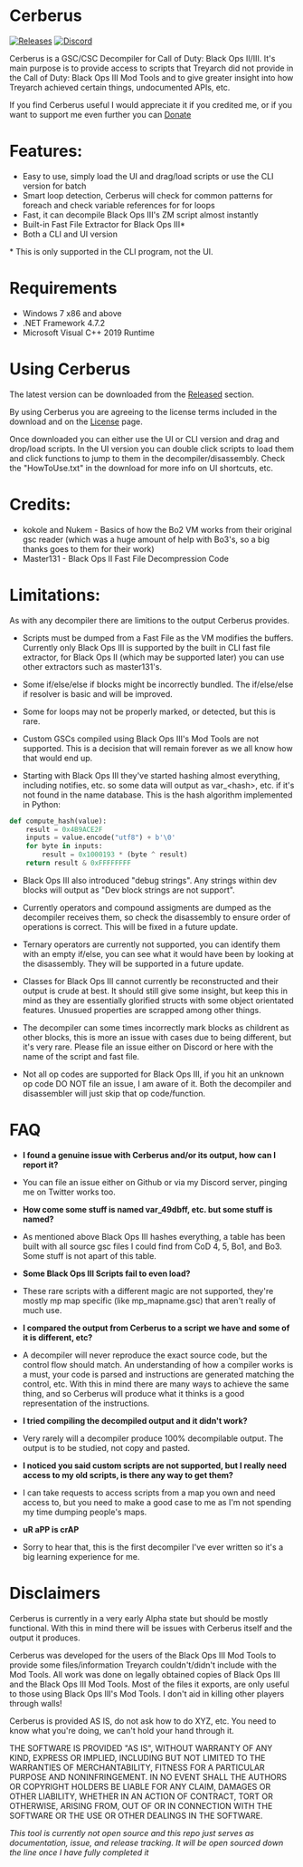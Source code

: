 # Cerberus
[![Releases](https://img.shields.io/github/downloads/Scobalula/Cerberus-Repo/total.svg)](https://github.com/Scobalula/Cerberus-Repo/) [![Discord](https://img.shields.io/badge/chat-Discord-blue.svg)](https://discord.gg/fGVpV39)

Cerberus is a GSC/CSC Decompiler for Call of Duty: Black Ops II/III. It's main purpose is to provide access to scripts that Treyarch did not provide in the Call of Duty: Black Ops III Mod Tools and to give greater insight into how Treyarch achieved certain things, undocumented APIs, etc.

If you find Cerberus useful I would appreciate it if you credited me, or if you want to support me even further you can [Donate](https://www.paypal.me/scobalula)

# Features:
* Easy to use, simply load the UI and drag/load scripts or use the CLI version for batch
* Smart loop detection, Cerberus will check for common patterns for foreach and check variable references for for loops
* Fast, it can decompile Black Ops III's ZM script almost instantly
* Built-in Fast File Extractor for Black Ops III\*
* Both a CLI and UI version

\* This is only supported in the CLI program, not the UI.

# Requirements

* Windows 7 x86 and above
* .NET Framework 4.7.2
* Microsoft Visual C++ 2019 Runtime

# Using Cerberus

The latest version can be downloaded from the [Released](https://github.com/Scobalula/Cerberus-Repo/releases) section.

By using Cerberus you are agreeing to the license terms included in the download and on the [License](https://github.com/Scobalula/Cerberus-Repo/) page.

Once downloaded you can either use the UI or CLI version and drag and drop/load scripts. In the UI version you can double click scripts to load them and click functions to jump to them in the decompiler/disassembly. Check the "HowToUse.txt" in the download for more info on UI shortcuts, etc.

# Credits:

* kokole and Nukem - Basics of how the Bo2 VM works from their original gsc reader (which was a huge amount of help with Bo3's, so a big thanks goes to them for their work)
* Master131 - Black Ops II Fast File Decompression Code

# Limitations:

As with any decompiler there are limitions to the output Cerberus provides.

* Scripts must be dumped from a Fast File as the VM modifies the buffers. Currently only Black Ops III is supported by the built in CLI fast file extractor, for Black Ops II (which may be supported later) you can use other extractors such as master131's.

* Some if/else/else if blocks might be incorrectly bundled. The if/else/else if resolver is basic and will be improved.

* Some for loops may not be properly marked, or detected, but this is rare.

* Custom GSCs compiled using Black Ops III's Mod Tools are not supported. This is a decision that will remain forever as we all know how that would end up.

* Starting with Black Ops III they've started hashing almost everything, including notifies, etc. so some data will output as var_\<hash\>, etc. if it's not found in the name database. This is the hash algorithm implemented in Python:

```python
def compute_hash(value):
    result = 0x4B9ACE2F
    inputs = value.encode("utf8") + b'\0'
    for byte in inputs:
        result = 0x1000193 * (byte ^ result)
    return result & 0xFFFFFFFF
```

* Black Ops III also introduced "debug strings". Any strings within dev blocks will output as "Dev block strings are not support".

* Currently operators and compound assigments are dumped as the decompiler receives them, so check the disassembly to ensure order of operations is correct. This will be fixed in a future update.

* Ternary operators are currently not supported, you can identify them with an empty if/else, you can see what it would have been by looking at the disassembly. They will be supported in a future update.

* Classes for Black Ops III cannot currently be reconstructed and their output is crude at best. It should still give some insight, but keep this in mind as they are essentially glorified structs with some object orientated features. Unusued properties are scrapped among other things.

* The decompiler can some times incorrectly mark blocks as childrent as other blocks, this is more an issue with cases due to being different, but it's very rare. Please file an issue either on Discord or here with the name of the script and fast file.

* Not all op codes are supported for Black Ops III, if you hit an unknown op code DO NOT file an issue, I am aware of it. Both the decompiler and disassembler will just skip that op code/function.

# FAQ

* **I found a genuine issue with Cerberus and/or its output, how can I report it?**
* You can file an issue either on Github or via my Discord server, pinging me on Twitter works too.

* **How come some stuff is named var_49dbff, etc. but some stuff is named?**

* As mentioned above Black Ops III hashes everything, a table has been built with all source gsc files I could find from CoD 4, 5, Bo1, and Bo3. Some stuff is not apart of this table.

* **Some Black Ops III Scripts fail to even load?**

* These rare scripts with a different magic are not supported, they're mostly mp map specific (like mp_mapname.gsc) that aren't really of much use.

* **I compared the output from Cerberus to a script we have and some of it is different, etc?**

* A decompiler will never reproduce the exact source code, but the control flow should match. An understanding of how a compiler works is a must, your code is parsed and instructions are generated matching the control, etc. With this in mind there are many ways to achieve the same thing, and so Cerberus will produce what it thinks is a good representation of the instructions.

* **I tried compiling the decompiled output and it didn't work?**
* Very rarely will a decompiler produce 100% decompilable output. The output is to be studied, not copy and pasted.

* **I noticed you said custom scripts are not supported, but I really need access to my old scripts, is there any way to get them?**

* I can take requests to access scripts from a map you own and need access to, but you need to make a good case to me as I'm not spending my time dumping people's maps.

* **uR aPP is crAP**
* Sorry to hear that, this is the first decompiler I've ever written so it's a big learning experience for me.

# Disclaimers

Cerberus is currently in a very early Alpha state but should be mostly functional. With this in mind there will be issues with Cerberus itself and the output it produces.

Cerberus was developed for the users of the Black Ops III Mod Tools to provide some files/information Treyarch couldn't/didn't include with the Mod Tools. All work was done on legally obtained copies of Black Ops III and the Black Ops III Mod Tools. Most of the files it exports, are only useful to those using Black Ops III's Mod Tools. I don't aid in killing other players through walls!

Cerberus is provided AS IS, do not ask how to do XYZ, etc. You need to know what you're doing, we can't hold your hand through it.

THE SOFTWARE IS PROVIDED "AS IS", WITHOUT WARRANTY OF ANY KIND, EXPRESS OR IMPLIED,
INCLUDING BUT NOT LIMITED TO THE WARRANTIES OF MERCHANTABILITY, FITNESS FOR A
PARTICULAR PURPOSE AND NONINFRINGEMENT. IN NO EVENT SHALL THE AUTHORS OR COPYRIGHT
HOLDERS BE LIABLE FOR ANY CLAIM, DAMAGES OR OTHER LIABILITY, WHETHER IN AN ACTION OF
CONTRACT, TORT OR OTHERWISE, ARISING FROM, OUT OF OR IN CONNECTION WITH THE SOFTWARE
OR THE USE OR OTHER DEALINGS IN THE SOFTWARE.

*This tool is currently not open source and this repo just serves as documentation, issue, and release tracking. It will be open sourced down the line once I have fully completed it*
